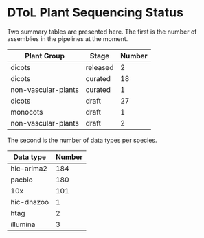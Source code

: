 # DToL Plant Sequencing Status

Two summary tables are presented here. The first is the number of assemblies in the pipelines at the moment.

| Plant Group | Stage | Number |
| --- | --- | --- |
| dicots | released | 2 |
| dicots | curated | 18 |
| non-vascular-plants | curated | 1 |
| dicots | draft | 27 |
| monocots | draft | 1 |
| non-vascular-plants | draft | 2 |

The second is the number of data types per species.

| Data type | Number |
| --- | --- |
| hic-arima2 | 184 |
| pacbio | 180 |
| 10x | 101 |
| hic-dnazoo | 1 |
| htag | 2 |
| illumina | 3 |
